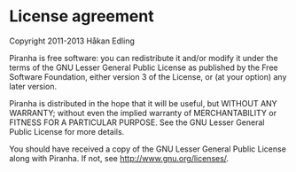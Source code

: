 ﻿License agreement
=================

Copyright 2011-2013 Håkan Edling

Piranha is free software: you can redistribute it and/or modify
it under the terms of the GNU Lesser General Public License as 
published by the Free Software Foundation, either version 3 of 
the License, or (at your option) any later version.

Piranha is distributed in the hope that it will be useful,
but WITHOUT ANY WARRANTY; without even the implied warranty of
MERCHANTABILITY or FITNESS FOR A PARTICULAR PURPOSE.  See the
GNU Lesser General Public License for more details.

You should have received a copy of the GNU Lesser General Public License
along with Piranha.  If not, see <http://www.gnu.org/licenses/>.
